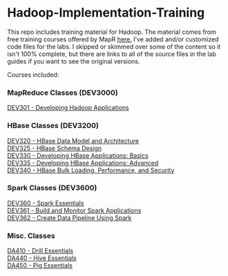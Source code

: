 # Hadoop-Implementation-Training

This repo includes training material for Hadoop.  The material comes from free training courses offered by MapR <a href="http://learn.mapr.com/">here.</a>  I've added and/or customized code files for the labs.  I skipped or skimmed over some of the content so it isn't 100% complete, but there are links to all of the source files in the lab guides if you want to see the original versions.

Courses included:

### MapReduce Classes (DEV3000)

<a href="http://learn.mapr.com/dev-301-developing-hadoop-applications">DEV301 - Developing Hadoop Applications</a><br/>

### HBase Classes (DEV3200)

<a href="http://learn.mapr.com/dev-320-hbase-data-model-and-architecture">DEV320 - HBase Data Model and Architecture</a><br/>
<a href="http://learn.mapr.com/dev-325-hbase-schema-design">DEV325 - HBase Schema Design</a><br/>
<a href="http://learn.mapr.com/dev-330-developing-hbase-applications-basics">DEV330 - Developing HBase Applications: Basics</a><br/>
<a href="http://learn.mapr.com/dev-335-developing-hbase-applications-advanced">DEV335 - Developing HBase Applications: Advanced</a><br/>
<a href="http://learn.mapr.com/dev-340-apache-hbase-bulk-loading-performance-and-security">DEV340 - HBase Bulk Loading, Performance, and Security</a><br/>

### Spark Classes (DEV3600)

<a href="http://learn.mapr.com/dev-360-apache-spark-essentials">DEV360 - Spark Essentials</a><br/>
<a href="http://learn.mapr.com/dev-361-build-and-monitor-apache-spark-applications">DEV361 - Build and Monitor Spark Applications</a><br/>
<a href="http://learn.mapr.com/dev-362-create-data-pipelines-using-apache-spark">DEV362 - Create Data Pipeline Using Spark</a><br/>

### Misc. Classes

<a href="http://learn.mapr.com/da-410-apache-drill-essentials">DA410 - Drill Essentials</a><br/>
<a href="http://learn.mapr.com/da-440-apache-hive-essentials">DA440 - Hive Essentials</a><br/>
<a href="http://learn.mapr.com/da-450-apache-pig-essentials">DA450 - Pig Essentials</a><br/>
